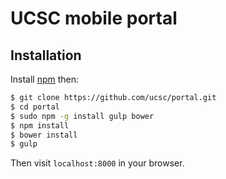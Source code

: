 # UCSC mobile portal

## Installation

Install [npm](https://github.com/npm/npm) then:

```sh
$ git clone https://github.com/ucsc/portal.git
$ cd portal
$ sudo npm -g install gulp bower
$ npm install
$ bower install
$ gulp
```

Then visit `localhost:8000` in your browser.
